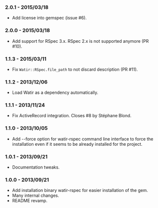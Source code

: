 ### 2.0.1 - 2015/03/18

* Add license into gemspec (issue #6).

### 2.0.0 - 2015/03/18

* Add support for RSpec 3.x. RSpec 2.x is not supported anymore (PR #10).

### 1.1.3 - 2015/03/11

* Fix `Watir::RSpec.file_path` to not discard description (PR #11).

### 1.1.2 - 2013/12/06

* Load Watir as a dependency automatically.

### 1.1.1 - 2013/11/24

* Fix ActiveRecord integration. Closes #8 by Stéphane Blond.

### 1.1.0 - 2013/10/05

* Add --force option for watir-rspec command line interface to force the installation even if it seems to be already installed for the project.

### 1.0.1 - 2013/09/21

* Documentation tweaks.

### 1.0.0 - 2013/09/21

* Add installation binary watir-rspec for easier installation of the gem.
* Many internal changes.
* README revamp.
